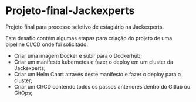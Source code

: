 # Projeto-final-Jackexperts
Projeto final para processo seletivo de estagiário na Jackexperts.

Este desafio contém algumas etapas para criação do projeto de uma pipeline CI/CD onde foi solicitado:

- Criar uma imagem Docker e subir para o Dockerhub;
- Criar um manifesto kubernetes e fazer o deploy em um cluster da Jackexperts;
- Criar um Helm Chart através deste manifesto e fazer o deploy para o cluster;
- Criar um CI/CD contendo todos os passos anteriores dentro do Gitlab ou GitOps;
